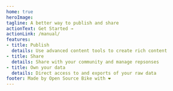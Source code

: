 ```yaml
---
home: true
heroImage:
tagline: A better way to publish and share
actionText: Get Started →
actionLink: /manual/
features:
- title: Publish
  details: Use advanced content tools to create rich content
- title: Share
  details: Share with your community and manage repsonses
- title: Own your data
  details: Direct access to and exports of your raw data
footer: Made by Open Source Bike with ❤️
---
```

